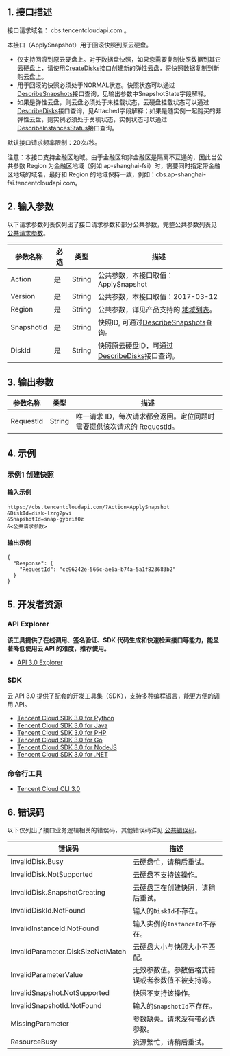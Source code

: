 ## 1. 接口描述

接口请求域名： cbs.tencentcloudapi.com 。

本接口（ApplySnapshot）用于回滚快照到原云硬盘。

* 仅支持回滚到原云硬盘上。对于数据盘快照，如果您需要复制快照数据到其它云硬盘上，请使用[CreateDisks](/document/product/362/16312)接口创建新的弹性云盘，将快照数据复制到新购云盘上。 
* 用于回滚的快照必须处于NORMAL状态。快照状态可以通过[DescribeSnapshots](/document/product/362/15647)接口查询，见输出参数中SnapshotState字段解释。
* 如果是弹性云盘，则云盘必须处于未挂载状态，云硬盘挂载状态可以通过[DescribeDisks](/document/product/362/16315)接口查询，见Attached字段解释；如果是随实例一起购买的非弹性云盘，则实例必须处于关机状态，实例状态可以通过[DescribeInstancesStatus](/document/product/213/15738)接口查询。

默认接口请求频率限制：20次/秒。

注意：本接口支持金融区地域。由于金融区和非金融区是隔离不互通的，因此当公共参数 Region 为金融区地域（例如 ap-shanghai-fsi）时，需要同时指定带金融区地域的域名，最好和 Region 的地域保持一致，例如：cbs.ap-shanghai-fsi.tencentcloudapi.com。



## 2. 输入参数

以下请求参数列表仅列出了接口请求参数和部分公共参数，完整公共参数列表见 [公共请求参数](/document/api/362/15637)。

| 参数名称 | 必选 | 类型 | 描述 |
|---------|---------|---------|---------|
| Action | 是 | String | 公共参数，本接口取值：ApplySnapshot |
| Version | 是 | String | 公共参数，本接口取值：2017-03-12 |
| Region | 是 | String | 公共参数，详见产品支持的 [地域列表](/document/api/362/15637#.E5.9C.B0.E5.9F.9F.E5.88.97.E8.A1.A8)。 |
| SnapshotId | 是 | String | 快照ID, 可通过[DescribeSnapshots](/document/product/362/15647)查询。 |
| DiskId | 是 | String | 快照原云硬盘ID，可通过[DescribeDisks](/document/product/362/16315)接口查询。 |

## 3. 输出参数

| 参数名称 | 类型 | 描述 |
|---------|---------|---------|
| RequestId | String | 唯一请求 ID，每次请求都会返回。定位问题时需要提供该次请求的 RequestId。|

## 4. 示例

### 示例1 创建快照

#### 输入示例

```
https://cbs.tencentcloudapi.com/?Action=ApplySnapshot
&DiskId=disk-lzrg2pwi
&SnapshotId=snap-gybrif0z
&<公共请求参数>
```

#### 输出示例

```
{
  "Response": {
    "RequestId": "cc96242e-566c-ae6a-b74a-5a1f823683b2"
  }
}
```


## 5. 开发者资源

### API Explorer

**该工具提供了在线调用、签名验证、SDK 代码生成和快速检索接口等能力，能显著降低使用云 API 的难度，推荐使用。**

* [API 3.0 Explorer](https://console.cloud.tencent.com/api/explorer?Product=cbs&Version=2017-03-12&Action=ApplySnapshot)

### SDK

云 API 3.0 提供了配套的开发工具集（SDK），支持多种编程语言，能更方便的调用 API。

* [Tencent Cloud SDK 3.0 for Python](https://github.com/TencentCloud/tencentcloud-sdk-python)
* [Tencent Cloud SDK 3.0 for Java](https://github.com/TencentCloud/tencentcloud-sdk-java)
* [Tencent Cloud SDK 3.0 for PHP](https://github.com/TencentCloud/tencentcloud-sdk-php)
* [Tencent Cloud SDK 3.0 for Go](https://github.com/TencentCloud/tencentcloud-sdk-go)
* [Tencent Cloud SDK 3.0 for NodeJS](https://github.com/TencentCloud/tencentcloud-sdk-nodejs)
* [Tencent Cloud SDK 3.0 for .NET](https://github.com/TencentCloud/tencentcloud-sdk-dotnet)

### 命令行工具

* [Tencent Cloud CLI 3.0](https://cloud.tencent.com/document/product/440/6176)

## 6. 错误码

以下仅列出了接口业务逻辑相关的错误码，其他错误码详见 [公共错误码](/document/api/362/15694#.E5.85.AC.E5.85.B1.E9.94.99.E8.AF.AF.E7.A0.81)。

| 错误码 | 描述 |
|---------|---------|
| InvalidDisk.Busy | 云硬盘忙，请稍后重试。 |
| InvalidDisk.NotSupported | 云硬盘不支持该操作。 |
| InvalidDisk.SnapshotCreating | 云硬盘正在创建快照，请稍后重试。 |
| InvalidDiskId.NotFound | 输入的`DiskId`不存在。 |
| InvalidInstanceId.NotFound | 输入实例的`InstanceId`不存在。 |
| InvalidParameter.DiskSizeNotMatch | 云硬盘大小与快照大小不匹配。 |
| InvalidParameterValue | 无效参数值。参数值格式错误或者参数值不被支持等。 |
| InvalidSnapshot.NotSupported | 快照不支持该操作。 |
| InvalidSnapshotId.NotFound | 输入的`SnapshotId`不存在。 |
| MissingParameter | 参数缺失。请求没有带必选参数。 |
| ResourceBusy | 资源繁忙，请稍后重试。 |
